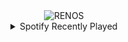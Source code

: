 <div align="center">
<picture>
    <source media="(prefers-color-scheme: dark)" srcset="https://i.ibb.co/QjhF7rn/output-gif.gif">
    <source media="(prefers-color-scheme: light)" srcset="https://i.ibb.co/QjhF7rn/output-gif.gif">
    <img alt="RENOS" src="https://i.ibb.co/QjhF7rn/output-gif.gif">
</picture>
<details>
<summary>Spotify Recently Played</summary>
<img src="https://spotify-recently-played-readme.vercel.app/api?user=31d6d6zerc5ct6kck32na2ozsqf4&unique=1&width=400" alt="Spotify" />
</details>
</div>

<!-- Image deletion URL: https://ibb.co/HpRDLnY/b8c01db12a74fc4a6d9d53c4ce244848 -->